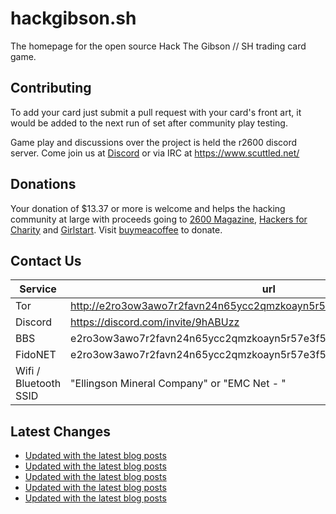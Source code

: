 # hackgibson.sh
The homepage for the open source Hack The Gibson // SH trading card game.


## Contributing

To add your card just submit a pull request with your card's front art, it would be added to the next run of set after community play testing.

Game play and discussions over the project is held the r2600 discord server. Come join us at [Discord](https://discord.com/invite/9hABUzz) or via IRC at https://www.scuttled.net/


## Donations

Your donation of $13.37 or more is welcome and helps the hacking community at large with proceeds going to [2600 Magazine](https://2600.com/), [Hackers for Charity](https://hackersforcharity.org) and [Girlstart](https://girlstart.org).  Visit [buymeacoffee](https://www.buymeacoffee.com/hackgibson.sh) to donate.


## Contact Us

Service | url
-|-
Tor | http://e2ro3ow3awo7r2favn24n65ycc2qmzkoayn5r57e3f56nvjwdcgg32ad.onion
Discord | https://discord.com/invite/9hABUzz
BBS | e2ro3ow3awo7r2favn24n65ycc2qmzkoayn5r57e3f56nvjwdcgg32ad.onion:23
FidoNET | e2ro3ow3awo7r2favn24n65ycc2qmzkoayn5r57e3f56nvjwdcgg32ad.onion:24554
Wifi / Bluetooth SSID | "Ellingson Mineral Company" or "EMC Net - <fidonet address>"

## Latest Changes
<!-- BLOG-POST-LIST:START -->
- [Updated with the latest blog posts](https://github.com/DFW2600/hackgibson.sh/commit/05a291ef38beb8a2ae0772dd06c25d1e1b671b2a)
- [Updated with the latest blog posts](https://github.com/DFW2600/hackgibson.sh/commit/96b2c2136b326a1486b02e9966beff06920afd59)
- [Updated with the latest blog posts](https://github.com/DFW2600/hackgibson.sh/commit/340d8124199810847a2d6ea26eb7d5738b2db123)
- [Updated with the latest blog posts](https://github.com/DFW2600/hackgibson.sh/commit/1ec6137d0c4c223d882edab9b296a1211473eefc)
- [Updated with the latest blog posts](https://github.com/DFW2600/hackgibson.sh/commit/f939b4463d29454859d6f9ca2040bc50a95cb0c0)
<!-- BLOG-POST-LIST:END -->
